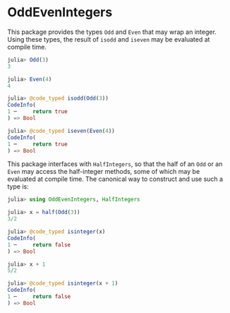 # OddEvenIntegers

This package provides the types `Odd` and `Even` that may wrap an integer. Using these types, the result of `isodd` and `iseven` may be evaluated at compile time.
```julia
julia> Odd(3)
3

julia> Even(4)
4

julia> @code_typed isodd(Odd(3))
CodeInfo(
1 ─     return true
) => Bool

julia> @code_typed iseven(Even(4))
CodeInfo(
1 ─     return true
) => Bool
```

This package interfaces with `HalfIntegers`, so that the half of an `Odd` or an `Even` may access the half-integer methods, some of which may be evaluated at compile time. The canonical way to construct and use such a type is:
```julia
julia> using OddEvenIntegers, HalfIntegers

julia> x = half(Odd(3))
3/2

julia> @code_typed isinteger(x)
CodeInfo(
1 ─     return false
) => Bool

julia> x + 1
5/2

julia> @code_typed isinteger(x + 1)
CodeInfo(
1 ─     return false
) => Bool
```
